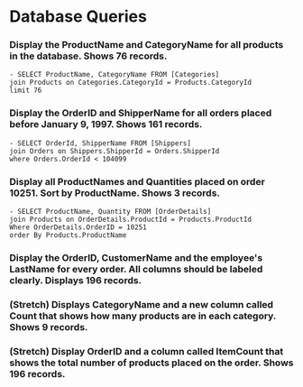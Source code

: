 # Database Queries

### Display the ProductName and CategoryName for all products in the database. Shows 76 records.

    - SELECT ProductName, CategoryName FROM [Categories] 
    join Products on Categories.CategoryId = Products.CategoryId 
    limit 76

### Display the OrderID and ShipperName for all orders placed before January 9, 1997. Shows 161 records.

    - SELECT OrderId, ShipperName FROM [Shippers]
    join Orders on Shippers.ShipperId = Orders.ShipperId
    where Orders.OrderId < 104099	


### Display all ProductNames and Quantities placed on order 10251. Sort by ProductName. Shows 3 records.

    - SELECT ProductName, Quantity FROM [OrderDetails]
    join Products on OrderDetails.ProductId = Products.ProductId
    Where OrderDetails.OrderID = 10251
    order By Products.ProductName

### Display the OrderID, CustomerName and the employee's LastName for every order. All columns should be labeled clearly. Displays 196 records.

### (Stretch)  Displays CategoryName and a new column called Count that shows how many products are in each category. Shows 9 records.

### (Stretch) Display OrderID and a  column called ItemCount that shows the total number of products placed on the order. Shows 196 records. 